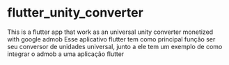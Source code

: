 # flutter_unity_converter
This is a flutter app that work as an universal unity converter monetized with google admob
Esse aplicativo flutter tem como principal função ser seu conversor de unidades universal, junto a ele tem um exemplo de como integrar o admob a uma aplicação flutter
